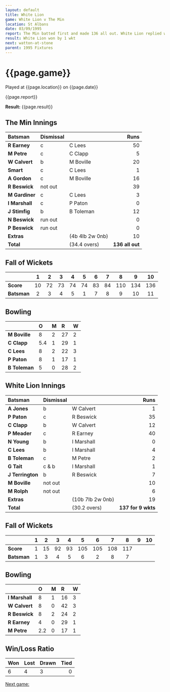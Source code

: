 ```yaml
---
layout: default
title: White Lion
game: White Lion v The Min
location: St Albans
date: 03/09/1995
report: The Min batted first and made 136 all out. White Lion replied with 137 for 9 wkts
result: White Lion won by 1 wkt
next: watton-at-stone
parent: 1995 Fixtures
---
```


# {{page.game}}

Played at {{page.location}} on {{page.date}}

{{page.report}}

**Result:** {{page.result}}

## The Min Innings

| Batsman | Dismissal |  | Runs |
|:---|:---|---|---:|
| **R Earney** | c | C Lees | 50 |
| **M Petre** | c | C Clapp | 5 |
| **W Calvert** | b | M Boville | 20 |
| **Smart** | c | C Lees | 1 |
| **A Gordon** | c | M Boville | 16 |
| **R Beswick** | not out |  | 39 |
| **M Gardiner** | c | C Lees | 3 |
| **I Marshall** | c | P Paton | 0 |
| **J Stimfig** | b | B Toleman | 12 |
| **N Beswick** | run out |  | 0 |
| **P Beswick** | run out |  | 0 |
| **Extras** | | (4b 4lb 2w 0nb) | 10 |
| **Total** | | (34.4 overs) | **136 all out** |

## Fall of Wickets

| | 1 | 2 | 3 | 4 | 5 | 6 | 7 | 8 | 9 | 10 |
|---|:---:|:---:|:---:|:---:|:---:|:---:|:---:|:---:|:---:|:---:|
| **Score** | 10 | 72 | 73 | 74 | 74 | 83 | 84 | 110 | 134 | 136 |
| **Batsman** | 2 | 3 | 4 | 5 | 1 | 7 | 8 | 9 | 10 | 11 |

## Bowling

| | O | M | R | W |
|---|:---|:---|:---|:---|
| **M Boville** | 8 | 2 | 27 | 2 |
| **C Clapp** | 5.4 | 1 | 29 | 1 |
| **C Lees** | 8 | 2 | 22 | 3 |
| **P Paton** | 8 | 1 | 17 | 1 |
| **B Toleman** | 5 | 0 | 28 | 2 |

## White Lion Innings

| Batsman | Dismissal |  | Runs |
|:---|:---|---|---:|
| **A Jones** | b | W Calvert | 1 |
| **P Paton** | c | R Beswick | 35 |
| **C Clapp** | b | W Calvert | 12 |
| **P Meader** | c | R Earney | 40 |
| **N Young** | b | I Marshall | 0 |
| **C Lees** | b | I Marshall | 4 |
| **B Toleman** | c | M Petre | 2 |
| **G Tait** | c & b | I Marshall | 1 |
| **J Terrington** | b | R Beswick | 7 |
| **M Boville** | not out |  | 10 |
| **M Rolph** | not out |  | 6 |
| **Extras** | | (10b 7lb 2w 0nb) | 19 |
| **Total** | | (30.2 overs) | **137 for 9 wkts** |

## Fall of Wickets

| | 1 | 2 | 3 | 4 | 5 | 6 | 7 | 8 | 9 | 10 |
|---|:---:|:---:|:---:|:---:|:---:|:---:|:---:|:---:|:---:|:---:|
| **Score** | 1 | 15 | 92 | 93 | 105 | 105 | 108 | 117 |  |  |
| **Batsman** | 1 | 3 | 4 | 5 | 6 | 2 | 8 | 7 |  |  |

## Bowling

| | O | M | R | W |
|---|:---|:---|:---|:---|
| **I Marshall** | 8 | 1 | 16 | 3 |
| **W Calvert** | 8 | 0 | 42 | 3 |
| **R Beswick** | 8 | 2 | 24 | 2 |
| **R Earney** | 4 | 0 | 29 | 1 |
| **M Petre** | 2.2 | 0 | 17 | 1 |

## Win/Loss Ratio

| Won | Lost | Drawn | Tied |
|:---|:---|:---|---:|
| 6 | 4 | 3 | 0 |

[Next game:]({{page.next}})